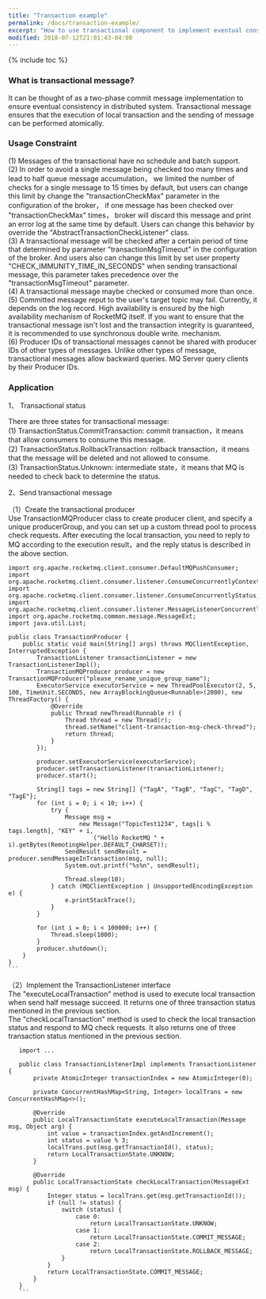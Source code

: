 ```yaml
---
title: "Transaction example"
permalink: /docs/transaction-example/
excerpt: "How to use transactional component to implement eventual consistency in RocketMQ."
modified: 2018-07-12T21:01:43-04:00
---
```



{% include toc %}


### What is transactional message?

It can be thought of as a two-phase commit message implementation to ensure eventual consistency in distributed system. 
Transactional message ensures that the execution of local transaction and the sending of message can be performed atomically.


### Usage Constraint

(1) Messages of the transactional have no schedule and batch support.  
(2) In order to avoid a single message being checked too many times and lead to half queue message accumulation， we limited the number of checks for a single message to 15 times by default, but users can change this limit by change the "transactionCheckMax" parameter in the configuration of the broker， if one message has been checked over "transactionCheckMax" times， broker will discard this message and print an error log at the same time by default. Users can change this behavior by override the "AbstractTransactionCheckListener" class.  
(3) A transactional message will be checked after a certain period of time that determined by parameter "transactionMsgTimeout" in the configuration of the broker. And users also can change this limit by set user property "CHECK_IMMUNITY_TIME_IN_SECONDS" when sending transactional message, this parameter takes precedence over the "transactionMsgTimeout" parameter.   
(4) A transactional message maybe checked or consumed more than once.   
(5) Committed message reput to the user's target topic may fail. Currently, it depends on the log record. High availability is ensured by the high availability mechanism of RocketMQ itself. If you want to ensure that the transactional message isn't lost and the transaction integrity is guaranteed, it is recommended to use synchronous double write. mechanism.   
(6) Producer IDs of transactional messages cannot be shared with producer IDs of other types of messages. Unlike other types of message, transactional messages allow backward queries. MQ Server query clients by their Producer IDs.  

### Application

1、	Transactional status

   There are three states for transactional message:  
   (1) TransactionStatus.CommitTransaction: commit transaction，it means that allow consumers to consume this message.  
   (2) TransactionStatus.RollbackTransaction: rollback transaction，it means that the message will be deleted and not allowed to consume.  
   (3) TransactionStatus.Unknown: intermediate state，it means that MQ is needed to check back to determine the status.

2、Send transactional message     

  （1）Create the transactional producer  
   Use TransactionMQProducer class to create producer client, and specify a unique producerGroup, and you can set up a custom thread pool to process check requests. After executing the local transaction, you need to reply to MQ according to the execution result，and the reply status is described in the above section.  
       
    import org.apache.rocketmq.client.consumer.DefaultMQPushConsumer;
    import org.apache.rocketmq.client.consumer.listener.ConsumeConcurrentlyContext;
    import org.apache.rocketmq.client.consumer.listener.ConsumeConcurrentlyStatus;
    import org.apache.rocketmq.client.consumer.listener.MessageListenerConcurrently;
    import org.apache.rocketmq.common.message.MessageExt;
    import java.util.List;
    
    public class TransactionProducer {
        public static void main(String[] args) throws MQClientException, InterruptedException {
            TransactionListener transactionListener = new TransactionListenerImpl();
            TransactionMQProducer producer = new TransactionMQProducer("please_rename_unique_group_name");
            ExecutorService executorService = new ThreadPoolExecutor(2, 5, 100, TimeUnit.SECONDS, new ArrayBlockingQueue<Runnable>(2000), new ThreadFactory() {
                @Override
                public Thread newThread(Runnable r) {
                    Thread thread = new Thread(r);
                    thread.setName("client-transaction-msg-check-thread");
                    return thread;
                }
            });
    
            producer.setExecutorService(executorService);
            producer.setTransactionListener(transactionListener);
            producer.start();
    
            String[] tags = new String[] {"TagA", "TagB", "TagC", "TagD", "TagE"};
            for (int i = 0; i < 10; i++) {
                try {
                    Message msg =
                        new Message("TopicTest1234", tags[i % tags.length], "KEY" + i,
                            ("Hello RocketMQ " + i).getBytes(RemotingHelper.DEFAULT_CHARSET));
                    SendResult sendResult = producer.sendMessageInTransaction(msg, null);
                    System.out.printf("%s%n", sendResult);
    
                    Thread.sleep(10);
                } catch (MQClientException | UnsupportedEncodingException e) {
                    e.printStackTrace();
                }
            }
    
            for (int i = 0; i < 100000; i++) {
                Thread.sleep(1000);
            }
            producer.shutdown();
        }
    }
    ```

    
  （2）Implement the TransactionListener interface  
   The "executeLocalTransaction" method is used to execute local transaction when send half message succeed. It returns one of three transaction status mentioned in the previous section.  
   The "checkLocalTransaction" method is used to check the local transaction status and respond to MQ check requests. It also returns one of three transaction status mentioned in the previous section.  

       import ...
       
       public class TransactionListenerImpl implements TransactionListener {
           private AtomicInteger transactionIndex = new AtomicInteger(0);
       
           private ConcurrentHashMap<String, Integer> localTrans = new ConcurrentHashMap<>();
       
           @Override
           public LocalTransactionState executeLocalTransaction(Message msg, Object arg) {
               int value = transactionIndex.getAndIncrement();
               int status = value % 3;
               localTrans.put(msg.getTransactionId(), status);
               return LocalTransactionState.UNKNOW;
           }
       
           @Override
           public LocalTransactionState checkLocalTransaction(MessageExt msg) {
               Integer status = localTrans.get(msg.getTransactionId());
               if (null != status) {
                   switch (status) {
                       case 0:
                           return LocalTransactionState.UNKNOW;
                       case 1:
                           return LocalTransactionState.COMMIT_MESSAGE;
                       case 2:
                           return LocalTransactionState.ROLLBACK_MESSAGE;
                   }
               }
               return LocalTransactionState.COMMIT_MESSAGE;
           }
       }
       ```